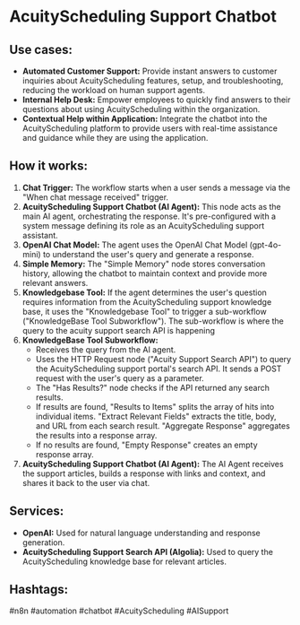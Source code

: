 # AcuityScheduling Support Chatbot

## Use cases:

- **Automated Customer Support:**  Provide instant answers to customer inquiries about AcuityScheduling features, setup, and troubleshooting, reducing the workload on human support agents.
- **Internal Help Desk:** Empower employees to quickly find answers to their questions about using AcuityScheduling within the organization.
- **Contextual Help within Application:** Integrate the chatbot into the AcuityScheduling platform to provide users with real-time assistance and guidance while they are using the application.

## How it works:

1.  **Chat Trigger:** The workflow starts when a user sends a message via the "When chat message received" trigger.
2.  **AcuityScheduling Support Chatbot (AI Agent):** This node acts as the main AI agent, orchestrating the response. It's pre-configured with a system message defining its role as an AcuityScheduling support assistant.
3.  **OpenAI Chat Model:** The agent uses the OpenAI Chat Model (gpt-4o-mini) to understand the user's query and generate a response.
4.  **Simple Memory:** The "Simple Memory" node stores conversation history, allowing the chatbot to maintain context and provide more relevant answers.
5.  **Knowledgebase Tool:** If the agent determines the user's question requires information from the AcuityScheduling support knowledge base, it uses the "Knowledgebase Tool" to trigger a sub-workflow ("KnowledgeBase Tool Subworkflow"). The sub-workflow is where the query to the acuity support search API is happening
6.  **KnowledgeBase Tool Subworkflow:**
    *   Receives the query from the AI agent.
    *   Uses the HTTP Request node ("Acuity Support Search API") to query the AcuityScheduling support portal's search API. It sends a POST request with the user's query as a parameter.
    *   The "Has Results?" node checks if the API returned any search results.
    *   If results are found, "Results to Items" splits the array of hits into individual items. "Extract Relevant Fields" extracts the title, body, and URL from each search result.  "Aggregate Response" aggregates the results into a response array.
    *   If no results are found, "Empty Response" creates an empty response array.
7.  **AcuityScheduling Support Chatbot (AI Agent):** The AI Agent receives the support articles, builds a response with links and context, and shares it back to the user via chat.

## Services:

-   **OpenAI:** Used for natural language understanding and response generation.
-   **AcuityScheduling Support Search API (Algolia):** Used to query the AcuityScheduling knowledge base for relevant articles.

## Hashtags:

#n8n #automation #chatbot #AcuityScheduling #AISupport

